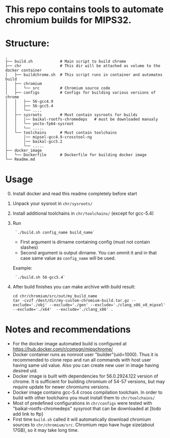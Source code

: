# This repo contains tools to automate chromium builds for MIPS32.

# Structure:
```
.
├── build.sh            # Main script to build chrome
├── chr                 # This dir will be attached as volume to the docker container
│   ├── buildchrome.sh  # This script runs in container and automates build
│   ├── chromium   
│   │   └── src         # Chromium source code 
│   ├── configs         # Configs for building various versions of chrome
│   │   ├── 56-gcc4.9   
│   │   ├── 56-gcc5.4
│   │   └── ....
│   ├── sysroots        # Must contain sysroots for builds
│   │   │── baikal-rootfs-chromedeps   # must be downloaded manualy
│   │   └── yocto-fp64-sysroot 
│   │   └── .....
│   └── toolchains      # Must contain toolchains
│       │── mipsel-gcc4.9-crosstool-ng
│       │── baikal-gcc5.2
│       └── .....
├── docker_image
│   └── Dockerfile      # Dockerfile for building docker image                  
└── Readme.md
```

# Usage

0. Install docker and read this readme completely before start
1. Unpack your sysroot in ``chr/sysroots/`` 
2. Install additional toolchains in ``chr/toolchains/`` (except for gcc-5.4)
3. Run 

        `./build.sh config_name build_name`

    * First argument is dirname containing config (must not contain slashes)
    * Second argument is output dirname. You can ommit it and in that case same value as ``config_name`` will be used.
    
    Example:

        `./build.sh 56-gcc5.4`

4. After build finishes you can make archive with build result:
    
    ```
    cd chr/chromium/src/out/my_build_name
    tar -cvzf /dest/dir/my-custom-chromium-build.tar.gz --exclude='./obj' --exclude='./gen' --exclude='./clang_x86_v8_mipsel' --exclude='./x64'  --exclude='./clang_x86' .
    ```

# Notes and recommendations
    
* For the docker image automated build is configured at https://hub.docker.com/r/comsgn/mipschrome/
* Docker container runs as nonroot user "builder"(uid=1000). Thus it is recommended to clone repo and run all commands with host user having same uid value. Also you can create new user in image having desired uid.
* Docker image is built with dependencies for 56.0.2924.122 version of chrome. It is sufficient for building chromium of 54-57 versions, but may require update for newer chromiums versions.
* Docker image contains gcc-5.4 croos compilation toolchain. In order to build with other toolchains you must install them to ``chr/toolchains/``
* Most of predefined configurations in ``chr/configs`` were tested with "baikal-rootfs-chromedeps" sysyroot that can be downloaded at [todo add link to ftp]
* First time ``build.sh`` called it will automatically download chromium sources to ``chr/chromium/src``. Chromium repo have huge size(about 17GB), so it may take long time.




